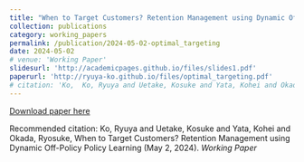 ```yaml
---
title: "When to Target Customers? Retention Management using Dynamic Off-Policy Policy Learning "
collection: publications
category: working_papers
permalink: /publication/2024-05-02-optimal_targeting
date: 2024-05-02
# venue: 'Working Paper'
slidesurl: 'http://academicpages.github.io/files/slides1.pdf'
paperurl: 'http://ryuya-ko.github.io/files/optimal_targeting.pdf'
# citation: 'Ko,  Ko, Ryuya and Uetake, Kosuke and Yata, Kohei and Okada, Ryosuke, When to Target Customers? Retention Management using Dynamic Off-Policy Policy Learning (May 2, 2024). <i>Working Paper</i>'
---
```

<!-- [Download slides here](http://academicpages.github.io/files/slides1.pdf) -->

[Download paper here](http://ryuya-ko.github.io/files/optimal_targeting.pdf)

Recommended citation: Ko, Ryuya and Uetake, Kosuke and Yata, Kohei and Okada, Ryosuke, When to Target Customers? Retention Management using Dynamic Off-Policy Policy Learning (May 2, 2024). <i>Working Paper</i>